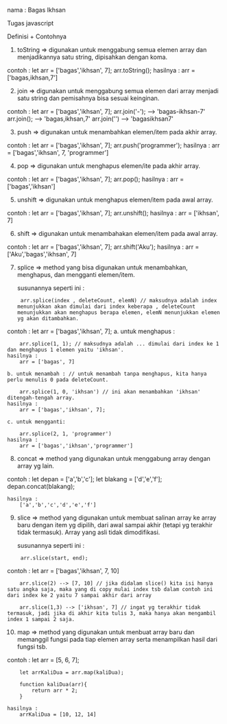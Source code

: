 nama : Bagas Ikhsan


Tugas javascript


Definisi + Contohnya


1. toString => digunakan untuk menggabung semua elemen array dan menjadikannya satu string, dipisahkan dengan koma.

contoh : 	let arr = ['bagas','ikhsan', 7];
		arr.toString();
	hasilnya :
		arr = ['bagas,ikhsan,7']
			

2. join => digunakan untuk menggabung semua elemen dari array menjadi  satu string dan pemisahnya bisa sesuai keinginan.

contoh : 	let arr = ['bagas','ikhsan', 7];
		arr.join('-'); --> 'bagas-ikhsan-7'
		arr.join(); --> 'bagas,ikhsan,7'
		arr.join('') --> 'bagasikhsan7'
			

3. push => digunakan untuk menambahkan elemen/item pada akhir array.

contoh : 	let arr = ['bagas','ikhsan', 7];
		arr.push('programmer');
	hasilnya :
		arr = ['bagas','ikhsan', 7, 'programmer']

4. pop => digunakan untuk menghapus elemen/ite pada akhir array.

contoh : 	let arr = ['bagas','ikhsan', 7];
		arr.pop();
	hasilnya :
		arr = ['bagas','ikhsan']

5. unshift => digunakan untuk menghapus elemen/item pada awal array.

contoh : 	let arr = ['bagas','ikhsan', 7];
		arr.unshift();
	hasilnya :
		arr = ['ikhsan', 7]

6. shift => digunakan untuk menambahakan elemen/item pada awal array.

contoh : 	let arr = ['bagas','ikhsan', 7];
		arr.shift('Aku');
	hasilnya :
		arr = ['Aku','bagas','ikhsan', 7]

7. splice => method yang bisa digunakan untuk menambahkan, menghapus, dan mengganti elemen/item.

	susunannya seperti ini :

		arr.splice(index , deleteCount, elemN) // maksudnya adalah index menunjukkan akan dimulai dari index keberapa , deleteCount menunjukkan akan menghapus berapa elemen, elemN menunjukkan elemen yg akan ditambahkan.

contoh : 	let arr = ['bagas','ikhsan', 7];
	a. untuk menghapus :

		arr.splice(1, 1); // maksudnya adalah ... dimulai dari index ke 1 dan menghapus 1 elemen yaitu 'ikhsan'.
	hasilnya :
		arr = ['bagas', 7]

	b. untuk menambah : // untuk menambah tanpa menghapus, kita hanya perlu menulis 0 pada deleteCount.

		arr.splice(1, 0, 'ikhsan') // ini akan menambahkan 'ikhsan' ditengah-tengah array.
	hasilnya :
		arr = ['bagas','ikhsan', 7];

	c. untuk mengganti:

		arr.splice(2, 1, 'programmer')
	hasilnya :
		arr = ['bagas','ikhsan','programmer']

8. concat => method yang digunakan untuk menggabung array dengan array yg lain.

contoh :	let depan = ['a','b','c'];
		let blakang = ['d','e','f'];
		depan.concat(blakang);

	hasilnya :
		['a','b','c','d','e','f']

9. slice => method yang digunakan untuk membuat salinan array ke array baru dengan item yg dipilih, dari awal sampai akhir (tetapi yg terakhir tidak termasuk). Array yang asli tidak dimodifikasi.

	susunannya seperti ini :

		arr.slice(start, end);


contoh :	let arr = ['bagas','ikhsan', 7, 10]
	

		arr.slice(2) --> [7, 10] // jika didalam slice() kita isi hanya satu angka saja, maka yang di copy mulai index tsb dalam contoh ini dari index ke 2 yaitu 7 sampai akhir dari array

		arr.slice(1,3) --> ['ikhsan', 7] // ingat yg terakhir tidak termasuk, jadi jika di akhir kita tulis 3, maka hanya akan mengambil index 1 sampai 2 saja.

10. map => method yang digunakan untuk menbuat array baru dan memanggil fungsi pada tiap elemen array serta menampilkan hasil dari fungsi tsb.

contoh : 	let arr = [5, 6, 7];

		let arrKaliDua = arr.map(kaliDua);

		function kaliDua(arr){
			return arr * 2;
		}

	hasilnya :
		arrKaliDua = [10, 12, 14]